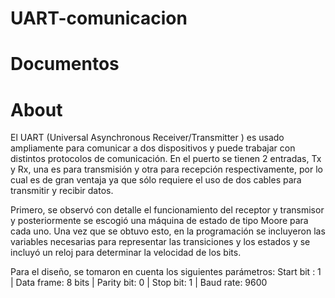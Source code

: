 # UART-comunicacion

# Documentos

# About
El UART (Universal Asynchronous Receiver/Transmitter ) es usado ampliamente para comunicar a dos dispositivos y puede trabajar con distintos protocolos de comunicación. En el puerto se tienen 2 entradas, Tx y Rx, una es para transmisión y otra para recepción respectivamente, por lo cual es de gran ventaja ya que sólo requiere el uso de dos cables para transmitir y recibir datos.

Primero, se observó con detalle el funcionamiento del receptor y transmisor y posteriormente se escogió una máquina de estado de tipo Moore para cada uno. Una vez que se obtuvo esto, en la programación se incluyeron las variables necesarias para representar las transiciones y los estados y se incluyó un reloj para determinar la velocidad de los bits. 

Para el diseño, se tomaron en cuenta los siguientes parámetros:
Start bit : 1   |   Data frame: 8 bits   |   Parity bit: 0  |   Stop bit:   1   |   Baud rate: 9600
